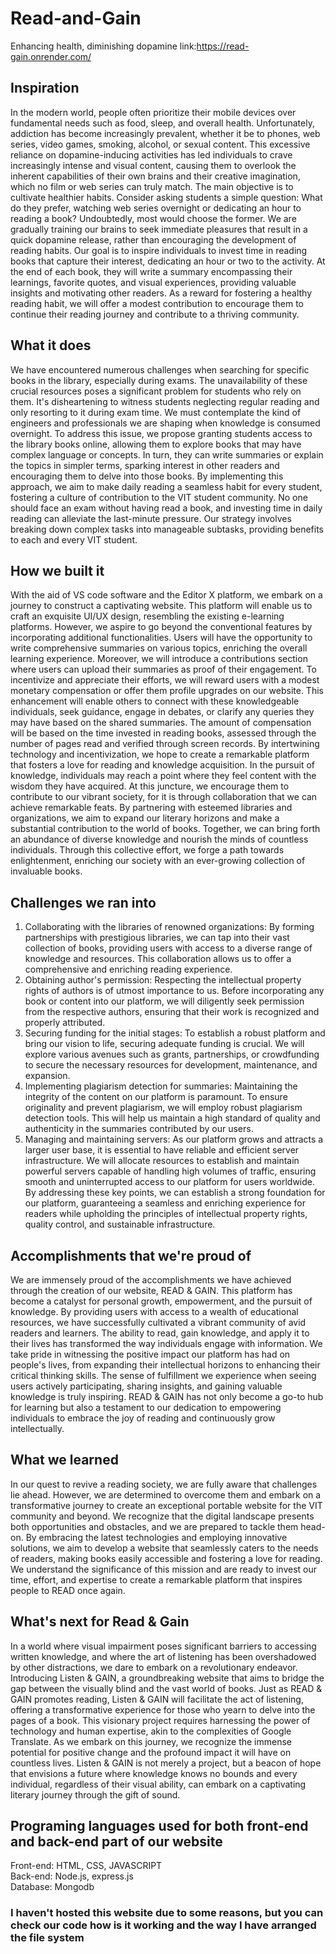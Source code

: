 # Read-and-Gain
Enhancing health, diminishing dopamine
link:https://read-gain.onrender.com/
<h2>Inspiration</h2>
<p> In the modern world, people often prioritize their mobile devices over fundamental needs such as food, sleep, and overall health. Unfortunately, addiction has become increasingly prevalent, whether it be to phones, web series, video games, smoking, alcohol, or sexual content. This excessive reliance on dopamine-inducing activities has led individuals to crave increasingly intense and visual content, causing them to overlook the inherent capabilities of their own brains and their creative imagination, which no film or web series can truly match. The main objective is to cultivate healthier habits. Consider asking students a simple question: What do they prefer, watching web series overnight or dedicating an hour to reading a book? Undoubtedly, most would choose the former. We are gradually training our brains to seek immediate pleasures that result in a quick dopamine release, rather than encouraging the development of reading habits. Our goal is to inspire individuals to invest time in reading books that capture their interest, dedicating an hour or two to the activity. At the end of each book, they will write a summary encompassing their learnings, favorite quotes, and visual experiences, providing valuable insights and motivating other readers. As a reward for fostering a healthy reading habit, we will offer a modest contribution to encourage them to continue their reading journey and contribute to a thriving community.  </p>

<h2> What it does </h2>
<p> We have encountered numerous challenges when searching for specific books in the library, especially during exams. The unavailability of these crucial resources poses a significant problem for students who rely on them. It's disheartening to witness students neglecting regular reading and only resorting to it during exam time. We must contemplate the kind of engineers and professionals we are shaping when knowledge is consumed overnight. To address this issue, we propose granting students access to the library books online, allowing them to explore books that may have complex language or concepts. In turn, they can write summaries or explain the topics in simpler terms, sparking interest in other readers and encouraging them to delve into those books. By implementing this approach, we aim to make daily reading a seamless habit for every student, fostering a culture of contribution to the VIT student community. No one should face an exam without having read a book, and investing time in daily reading can alleviate the last-minute pressure. Our strategy involves breaking down complex tasks into manageable subtasks, providing benefits to each and every VIT student. </p>

<h2> How we built it </h2>
<p> With the aid of VS code software and the Editor X platform, we embark on a journey to construct a captivating website. This platform will enable us to craft an exquisite UI/UX design, resembling the existing e-learning platforms. However, we aspire to go beyond the conventional features by incorporating additional functionalities. Users will have the opportunity to write comprehensive summaries on various topics, enriching the overall learning experience. Moreover, we will introduce a contributions section where users can upload their summaries as proof of their engagement. To incentivize and appreciate their efforts, we will reward users with a modest monetary compensation or offer them profile upgrades on our website. This enhancement will enable others to connect with these knowledgeable individuals, seek guidance, engage in debates, or clarify any queries they may have based on the shared summaries. The amount of compensation will be based on the time invested in reading books, assessed through the number of pages read and verified through screen records. By intertwining technology and incentivization, we hope to create a remarkable platform that fosters a love for reading and knowledge acquisition. In the pursuit of knowledge, individuals may reach a point where they feel content with the wisdom they have acquired. At this juncture, we encourage them to contribute to our vibrant society, for it is through collaboration that we can achieve remarkable feats. By partnering with esteemed libraries and organizations, we aim to expand our literary horizons and make a substantial contribution to the world of books. Together, we can bring forth an abundance of diverse knowledge and nourish the minds of countless individuals. Through this collective effort, we forge a path towards enlightenment, enriching our society with an ever-growing collection of invaluable books. </p>

<h2> Challenges we ran into </h2>
<ol>
  <li>Collaborating with the libraries of renowned organizations: By forming partnerships with prestigious libraries, we can tap into their vast collection of books, providing users with access to a diverse range of knowledge and resources. This collaboration allows us to offer a comprehensive and enriching reading experience.</li>
  <li>Obtaining author's permission: Respecting the intellectual property rights of authors is of utmost importance to us. Before incorporating any book or content into our platform, we will diligently seek permission from the respective authors, ensuring that their work is recognized and properly attributed.</li>
  <li> Securing funding for the initial stages: To establish a robust platform and bring our vision to life, securing adequate funding is crucial. We will explore various avenues such as grants, partnerships, or crowdfunding to secure the necessary resources for development, maintenance, and expansion.</li>
  <li> Implementing plagiarism detection for summaries: Maintaining the integrity of the content on our platform is paramount. To ensure originality and prevent plagiarism, we will employ robust plagiarism detection tools. This will help us maintain a high standard of quality and authenticity in the summaries contributed by our users.</li>
  <li> Managing and maintaining servers: As our platform grows and attracts a larger user base, it is essential to have reliable and efficient server infrastructure. We will allocate resources to establish and maintain powerful servers capable of handling high volumes of traffic, ensuring smooth and uninterrupted access to our platform for users worldwide. By addressing these key points, we can establish a strong foundation for our platform, guaranteeing a seamless and enriching experience for readers while upholding the principles of intellectual property rights, quality control, and sustainable infrastructure.</li>
  </ol>
  
  <h2> Accomplishments that we're proud of </h2> 
  <p> We are immensely proud of the accomplishments we have achieved through the creation of our website, READ & GAIN. This platform has become a catalyst for personal growth, empowerment, and the pursuit of knowledge. By providing users with access to a wealth of educational resources, we have successfully cultivated a vibrant community of avid readers and learners. The ability to read, gain knowledge, and apply it to their lives has transformed the way individuals engage with information. We take pride in witnessing the positive impact our platform has had on people's lives, from expanding their intellectual horizons to enhancing their critical thinking skills. The sense of fulfillment we experience when seeing users actively participating, sharing insights, and gaining valuable knowledge is truly inspiring. READ & GAIN has not only become a go-to hub for learning but also a testament to our dedication to empowering individuals to embrace the joy of reading and continuously grow intellectually. </p>
  
  <h2> What we learned </h2>
  <p> In our quest to revive a reading society, we are fully aware that challenges lie ahead. However, we are determined to overcome them and embark on a transformative journey to create an exceptional portable website for the VIT community and beyond. We recognize that the digital landscape presents both opportunities and obstacles, and we are prepared to tackle them head-on. By embracing the latest technologies and employing innovative solutions, we aim to develop a website that seamlessly caters to the needs of readers, making books easily accessible and fostering a love for reading. We understand the significance of this mission and are ready to invest our time, effort, and expertise to create a remarkable platform that inspires people to READ once again. </p>
  
  <h2> What's next for Read & Gain </h2>
  <p> In a world where visual impairment poses significant barriers to accessing written knowledge, and where the art of listening has been overshadowed by other distractions, we dare to embark on a revolutionary endeavor. Introducing Listen & GAIN, a groundbreaking website that aims to bridge the gap between the visually blind and the vast world of books. Just as READ & GAIN promotes reading, Listen & GAIN will facilitate the act of listening, offering a transformative experience for those who yearn to delve into the pages of a book. This visionary project requires harnessing the power of technology and human expertise, akin to the complexities of Google Translate. As we embark on this journey, we recognize the immense potential for positive change and the profound impact it will have on countless lives. Listen & GAIN is not merely a project, but a beacon of hope that envisions a future where knowledge knows no bounds and every individual, regardless of their visual ability, can embark on a captivating literary journey through the gift of sound.</p>
  
  <h2> Programing languages used for both front-end and back-end part of our website </h2>
  <p> Front-end: HTML, CSS, JAVASCRIPT <br> Back-end: Node.js, express.js <br> Database: Mongodb </p>
  
  <h3> I haven't hosted this website due to some reasons, but you can check our code how is it working and the way I have arranged the file system </h3>
